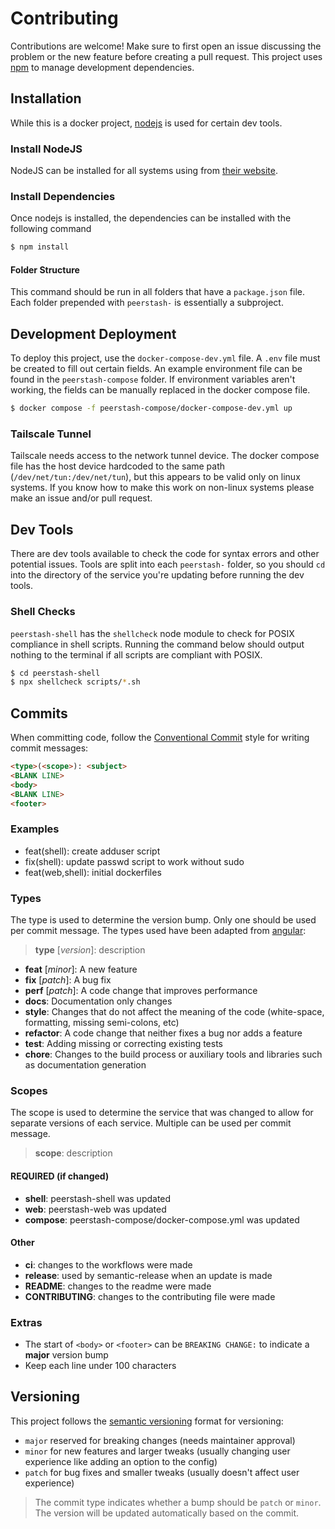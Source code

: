 # Contributing
Contributions are welcome! Make sure to first open an issue discussing the problem or the new feature before creating a pull request. This project uses [npm](https://www.npmjs.com) to manage development dependencies.

## Installation
While this is a docker project, [nodejs](https://nodejs.org/) is used for certain dev tools.

### Install NodeJS
NodeJS can be installed for all systems using from [their website](https://nodejs.org/).

### Install Dependencies
Once nodejs is installed, the dependencies can be installed with the following command
```bash
$ npm install
```
#### Folder Structure
This command should be run in all folders that have a `package.json` file. Each folder prepended with `peerstash-` is essentially a subproject.


## Development Deployment
To deploy this project, use the `docker-compose-dev.yml` file. A `.env` file must be created to fill out certain fields. An example environment file can be found in the `peerstash-compose` folder. If environment variables aren't working, the fields can be manually replaced in the docker compose file.

```bash
$ docker compose -f peerstash-compose/docker-compose-dev.yml up
```

### Tailscale Tunnel
Tailscale needs access to the network tunnel device. The docker compose file has the host device hardcoded to the same path (`/dev/net/tun:/dev/net/tun`), but this appears to be valid only on linux systems. If you know how to make this work on non-linux systems please make an issue and/or pull request.

## Dev Tools
There are dev tools available to check the code for syntax errors and other potential issues. Tools are split into each `peerstash-` folder, so you should `cd` into the directory of the service you're updating before running the dev tools.

### Shell Checks
`peerstash-shell` has the `shellcheck` node module to check for POSIX compliance in shell scripts. Running the command below should output nothing to the terminal if all scripts are compliant with POSIX.
```bash
$ cd peerstash-shell
$ npx shellcheck scripts/*.sh
```

## Commits
When committing code, follow the [Conventional Commit](https://www.conventionalcommits.org/en/v1.0.0/) style for writing commit messages:

```md
<type>(<scope>): <subject>
<BLANK LINE>
<body>
<BLANK LINE>
<footer>
```

### Examples
- feat(shell): create adduser script
- fix(shell): update passwd script to work without sudo
- feat(web,shell): initial dockerfiles


### Types
The type is used to determine the version bump. Only one should be used per commit message. The types used have been adapted from [angular](https://github.com/angular/angular/blob/22b96b9/CONTRIBUTING.md#-commit-message-guidelines):
> **type** [*version*]: description

- **feat** [*minor*]: A new feature
- **fix** [*patch*]: A bug fix
- **perf** [*patch*]: A code change that improves performance
- **docs**: Documentation only changes
- **style**: Changes that do not affect the meaning of the code (white-space, formatting, missing semi-colons, etc)
- **refactor**: A code change that neither fixes a bug nor adds a feature
- **test**: Adding missing or correcting existing tests
- **chore**: Changes to the build process or auxiliary tools and libraries such as documentation generation

### Scopes
The scope is used to determine the service that was changed to allow for separate versions of each service. Multiple can be used per commit message.
> **scope**: description

#### REQUIRED (if changed)
- **shell**: peerstash-shell was updated
- **web**: peerstash-web was updated
- **compose**: peerstash-compose/docker-compose.yml was updated
#### Other
- **ci**: changes to the workflows were made
- **release**: used by semantic-release when an update is made
- **README**: changes to the readme were made
- **CONTRIBUTING**: changes to the contributing file were made

### Extras
- The start of `<body>` or `<footer>` can be `BREAKING CHANGE:` to indicate a **major** version bump
- Keep each line under 100 characters


## Versioning
This project follows the [semantic versioning](https://semver.org/) format for versioning:
- `major` reserved for breaking changes (needs maintainer approval)
- `minor` for new features and larger tweaks (usually changing user experience like adding an option to the config)
- `patch` for bug fixes and smaller tweaks (usually doesn't affect user experience)

> The commit type indicates whether a bump should be `patch` or `minor`. The version will be updated automatically based on the commit.
